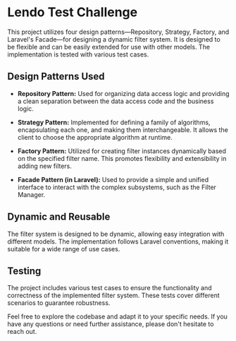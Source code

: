 # Lendo Test Challenge

This project utilizes four design patterns—Repository, Strategy, Factory, and Laravel's Facade—for designing a dynamic filter system. It is designed to be flexible and can be easily extended for use with other models. The implementation is tested with various test cases.

## Design Patterns Used
- **Repository Pattern:** Used for organizing data access logic and providing a clean separation between the data access code and the business logic.

- **Strategy Pattern:** Implemented for defining a family of algorithms, encapsulating each one, and making them interchangeable. It allows the client to choose the appropriate algorithm at runtime.

- **Factory Pattern:** Utilized for creating filter instances dynamically based on the specified filter name. This promotes flexibility and extensibility in adding new filters.

- **Facade Pattern (in Laravel):** Used to provide a simple and unified interface to interact with the complex subsystems, such as the Filter Manager.

## Dynamic and Reusable
The filter system is designed to be dynamic, allowing easy integration with different models. The implementation follows Laravel conventions, making it suitable for a wide range of use cases.

## Testing
The project includes various test cases to ensure the functionality and correctness of the implemented filter system. These tests cover different scenarios to guarantee robustness.

Feel free to explore the codebase and adapt it to your specific needs. If you have any questions or need further assistance, please don't hesitate to reach out.
